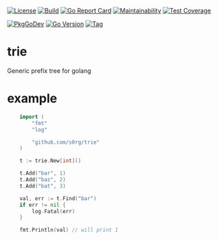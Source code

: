[![License](https://img.shields.io/github/license/s0rg/trie)](https://github.com/s0rg/trie/blob/main/LICENSE)
[![Build](https://github.com/s0rg/trie/workflows/ci/badge.svg)](https://github.com/s0rg/trie/actions?query=workflow%3Aci)
[![Go Report Card](https://goreportcard.com/badge/github.com/s0rg/trie)](https://goreportcard.com/report/github.com/s0rg/trie)
[![Maintainability](https://api.codeclimate.com/v1/badges/b476ce7fd7bbaa30e5a6/maintainability)](https://codeclimate.com/github/s0rg/trie/maintainability)
[![Test Coverage](https://api.codeclimate.com/v1/badges/b476ce7fd7bbaa30e5a6/test_coverage)](https://codeclimate.com/github/s0rg/trie/test_coverage)

[![PkgGoDev](https://pkg.go.dev/badge/github.com/s0rg/trie)](https://pkg.go.dev/github.com/s0rg/trie)
[![Go Version](https://img.shields.io/github/go-mod/go-version/s0rg/trie)](go.mod)
[![Tag](https://img.shields.io/github/v/tag/s0rg/trie?sort=semver)](https://github.com/s0rg/trie/tags)


# trie
Generic prefix tree for golang

# example

```go
    import (
        "fmt"
        "log"

        "github.com/s0rg/trie"
    )

    t := trie.New[int]()

    t.Add("bar", 1)
    t.Add("baz", 2)
    t.Add("bat", 3)

    val, err := t.Find("bar")
    if err != nil {
        log.Fatal(err)
    }

    fmt.Println(val) // will print 1
```
